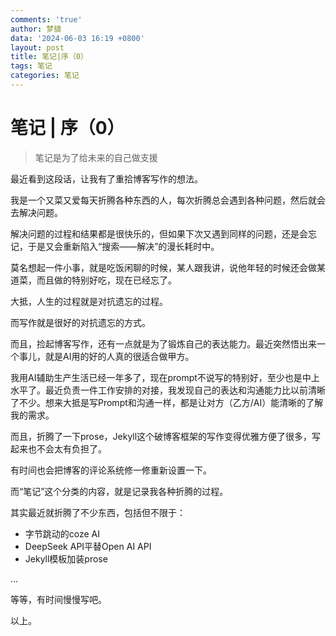 ```yaml
---
comments: 'true'
author: 梦貘
data: '2024-06-03 16:19 +0800'
layout: post
title: 笔记|序（0）
tags: 笔记
categories: 笔记
---
```


# 笔记 | 序（0）

> 笔记是为了给未来的自己做支援

最近看到这段话，让我有了重拾博客写作的想法。

我是一个又菜又爱每天折腾各种东西的人，每次折腾总会遇到各种问题，然后就会去解决问题。

解决问题的过程和结果都是很快乐的，但如果下次又遇到同样的问题，还是会忘记，于是又会重新陷入“搜索——解决”的漫长耗时中。

莫名想起一件小事，就是吃饭闲聊的时候，某人跟我讲，说他年轻的时候还会做某道菜，而且做的特别好吃，现在已经忘了。

大抵，人生的过程就是对抗遗忘的过程。

而写作就是很好的对抗遗忘的方式。

而且，捡起博客写作，还有一点就是为了锻炼自己的表达能力。最近突然悟出来一个事儿，就是AI用的好的人真的很适合做甲方。

我用AI辅助生产生活已经一年多了，现在prompt不说写的特别好，至少也是中上水平了。最近负责一件工作安排的对接，我发现自己的表达和沟通能力比以前清晰了不少。想来大抵是写Prompt和沟通一样，都是让对方（乙方/AI）能清晰的了解我的需求。

而且，折腾了一下prose，Jekyll这个破博客框架的写作变得优雅方便了很多，写起来也不会太有负担了。

有时间也会把博客的评论系统修一修重新设置一下。

而“笔记”这个分类的内容，就是记录我各种折腾的过程。

其实最近就折腾了不少东西，包括但不限于：

- 字节跳动的coze AI
- DeepSeek API平替Open AI API
- Jekyll模板加装prose

...

等等，有时间慢慢写吧。

以上。
